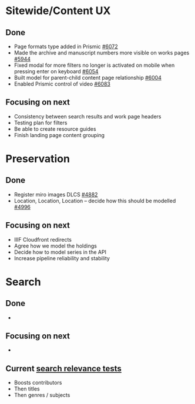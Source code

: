 # Sitewide/Content UX
## Done
- Page formats type added in Prismic [#6072](https://github.com/wellcomecollection/wellcomecollection.org/pull/6072)
-	Made the archive and manuscript numbers more visible on works pages [#5944](https://github.com/wellcomecollection/wellcomecollection.org/issues/5944)
-	Fixed modal for more filters no longer is activated on mobile when pressing enter on keyboard [#6054](https://github.com/wellcomecollection/wellcomecollection.org/pull/6054)
-	Built model for parent-child content page relationship [#6004](https://github.com/wellcomecollection/wellcomecollection.org/issues/6004)
-	Enabled Prismic control of video [#6083](https://github.com/wellcomecollection/wellcomecollection.org/issues/6083)

## Focusing on next
- Consistency between search results and work page headers
-	Testing plan for filters
-	Be able to create resource guides
-	Finish landing page content grouping


# Preservation 
## Done
-	Register miro images DLCS [#4882](https://github.com/wellcomecollection/platform/issues/4882)
-	Location, Location, Location – decide how this should be modelled [#4996](https://github.com/wellcomecollection/platform/issues/4996)

## Focusing on next
-	IIIF Cloudfront redirects
-	Agree how we model the holdings
-	Decide how to model series in the API
-	Increase pipeline reliability and stability


# Search
## Done
-	

## Focusing on next
-	

## Current [search relevance tests](https://docs.wellcomecollection.org/catalogue/search/tests)
- Boosts contributors
- Then titles
- Then genres / subjects
